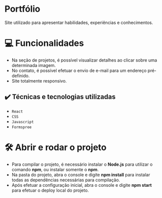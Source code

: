 # Portfólio
Site utilizado para apresentar habilidades, experiências e conhecimentos.

# 💻 Funcionalidades
- Na seção de projetos, é possível visualizar detalhes ao clicar sobre uma determinada imagem.
- No contato, é possível efetuar o envio de e-mail para um endereço pré-definido.
- Site totalmente responsivo.

## ✔️ Técnicas e tecnologias utilizadas

- ``React``
- ``CSS``
- ``Javascript``
- ``Formspree``

# 🛠️ Abrir e rodar o projeto
- Para compilar o projeto, é necessário instalar o **Node.js** para utilizar o comando **npm**, ou instalar somente o **npm**.
- Na pasta do projeto, abra o console e digite **npm install** para instalar todas as dependências necessárias para compilação.
- Após efetuar a configuração inicial, abra o console e digite **npm start** para efetuar o deploy local do projeto.

